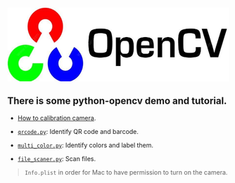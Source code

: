 ![OpenCV Icon](./docs/assets/OpenCV.jpg)

## There is some python-opencv demo and tutorial.

- [How to calibration camera](./docs/calibration.md).

- [`qrcode.py`](./qrcode.py): Identify QR code and barcode.

- [`multi_color.py`](./multi_color.py): Identify colors and label them.

- [`file_scaner.py`](./file_scaner.py): Scan files.
>`Info.plist` in order for Mac to have permission to turn on the camera.
